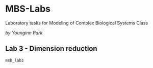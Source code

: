 # MBS-Labs
 Laboratory tasks for Modeling of Complex Biological Systems Class

*by Younginn Park*

## Lab 3 - Dimension reduction

`msb_lab3`

